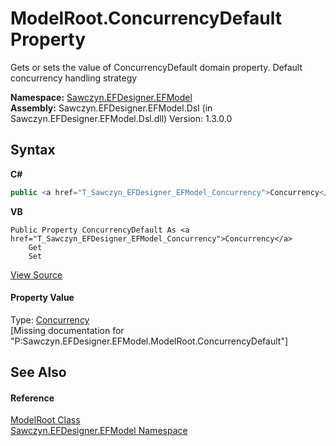 # ModelRoot.ConcurrencyDefault Property 
 

Gets or sets the value of ConcurrencyDefault domain property. Default concurrency handling strategy

**Namespace:**&nbsp;<a href="N_Sawczyn_EFDesigner_EFModel">Sawczyn.EFDesigner.EFModel</a><br />**Assembly:**&nbsp;Sawczyn.EFDesigner.EFModel.Dsl (in Sawczyn.EFDesigner.EFModel.Dsl.dll) Version: 1.3.0.0

## Syntax

**C#**<br />
``` C#
public <a href="T_Sawczyn_EFDesigner_EFModel_Concurrency">Concurrency</a> ConcurrencyDefault { get; set; }
```

**VB**<br />
``` VB
Public Property ConcurrencyDefault As <a href="T_Sawczyn_EFDesigner_EFModel_Concurrency">Concurrency</a>
	Get
	Set
```

<a href="https://github.com/msawczyn/EFDesigner/tree/master/src/Dsl/GeneratedCode/DomainClasses.cs#L1056" title="View the source code">View Source</a><br />

#### Property Value
Type: <a href="T_Sawczyn_EFDesigner_EFModel_Concurrency">Concurrency</a><br />\[Missing <value> documentation for "P:Sawczyn.EFDesigner.EFModel.ModelRoot.ConcurrencyDefault"\]

## See Also


#### Reference
<a href="T_Sawczyn_EFDesigner_EFModel_ModelRoot">ModelRoot Class</a><br /><a href="N_Sawczyn_EFDesigner_EFModel">Sawczyn.EFDesigner.EFModel Namespace</a><br />
